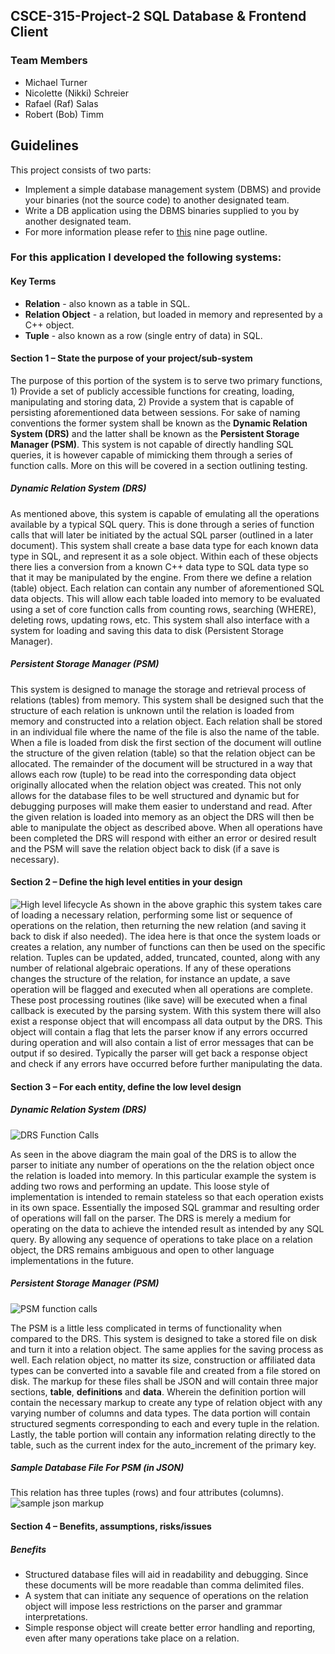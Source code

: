 ## CSCE-315-Project-2 SQL Database & Frontend Client

### Team Members
* Michael Turner
* Nicolette (Nikki) Schreier
* Rafael (Raf) Salas
* Robert (Bob) Timm

## Guidelines
This project consists of two parts:
* Implement a simple database management system (DBMS) and provide your binaries (not the source code) to another designated team.
* Write a DB application using the DBMS binaries supplied to you by another designated team.
* For more information please refer to [this](project-guidelines.pdf) nine page outline.

### For this application I developed the following systems:
#### Key Terms
* **Relation** - also known as a table in SQL.
* **Relation Object** - a relation, but loaded in memory and represented by a C++ object.
* **Tuple** - also known as a row (single entry of data) in SQL.

#### Section 1 – State the purpose of your project/sub-system
The purpose of this portion of the system is to serve two primary functions, 1) Provide a set of publicly accessible functions for creating, loading, manipulating and storing data, 2) Provide a system that is capable of persisting aforementioned data between sessions. For sake of naming conventions the former system shall be known as the **Dynamic Relation System (DRS)** and the latter shall be known as the **Persistent Storage Manager (PSM)**. This system is not capable of directly handling SQL queries, it is however capable of mimicking them through a series of function calls. More on this will be covered in a section outlining testing. 

##### Dynamic Relation System (DRS)
As mentioned above, this system is capable of emulating all the operations available by a typical SQL query. This is done through a series of function calls that will later be initiated by the actual SQL parser (outlined in a later document). This system shall create a base data type for each known data type in SQL, and represent it as a sole object. Within each of these objects there lies a conversion from a known C++ data type to SQL data type so that it may be manipulated by the engine. From there we define a relation (table) object. Each relation can contain any number of aforementioned SQL data objects. This will allow each table loaded into memory to be evaluated using a set of core function calls from counting rows, searching (WHERE), deleting rows, updating rows, etc. This system shall also interface with a system for loading and saving this data to disk (Persistent Storage Manager).

##### Persistent Storage Manager (PSM)
This system is designed to manage the storage and retrieval process of relations (tables) from memory. This system shall be designed such that the structure of each relation is unknown until the relation is loaded from memory and constructed into a relation object. Each relation shall be stored in an individual file where the name of the file is also the name of the table. When a file is loaded from disk the first section of the document will outline the structure of the given relation (table) so that the relation object can be allocated. The remainder of the document will be structured in a way that allows each row (tuple) to be read into the corresponding data object originally allocated when the relation object was created. This not only allows for the database files to be well structured and dynamic but for debugging purposes will make them easier to understand and read. After the given relation is loaded into memory as an object the DRS will then be able to manipulate the object as described above. When all operations have been completed the DRS will respond with either an error or desired result and the PSM will save the relation object back to disk (if a save is necessary).

#### Section 2 – Define the high level entities in your design
![High level lifecycle](docs/images/high-level-drs-psm.jpg)
As shown in the above graphic this system takes care of loading a necessary relation, performing some list or sequence of operations on the relation, then returning the new relation (and saving it back to disk if also needed). The idea here is that once the system loads or creates a relation, any number of functions can then be used on the specific relation. Tuples can be updated, added, truncated, counted, along with any number of relational algebraic operations. If any of these operations changes the structure of the relation, for instance an update, a save operation will be flagged and executed when all operations are complete. These post processing routines (like save) will be executed when a final callback is executed by the parsing system. With this system there will also exist a response object that will encompass all data output by the DRS. This object will contain a flag that lets the parser know if any errors occurred during operation and will also contain a list of error messages that can be output if so desired. Typically the parser will get back a response object and check if any errors have occurred before further manipulating the data. 

#### Section 3 – For each entity, define the low level design
##### Dynamic Relation System (DRS)
![DRS Function Calls](docs/images/drs-function-calls.jpg)

As seen in the above diagram the main goal of the DRS is to allow the parser to initiate any number of operations on the the relation object once the relation is loaded into memory. In this particular example  the system is adding two rows and performing an update. This loose style of implementation is intended to remain stateless so that each operation exists in its own space. Essentially the imposed SQL grammar and resulting order of operations will fall on the parser. The DRS is merely a medium for operating on the data to achieve the intended result as intended by any SQL query. By allowing any sequence of operations to take place on a relation object, the DRS remains ambiguous and open to other language implementations in the future. 
##### Persistent Storage Manager (PSM)
![PSM function calls](docs/images/psm-function-calls.jpg)

The PSM is a little less complicated in terms of functionality when compared to the DRS. This system is designed to take a stored file on disk and turn it into a relation object. The same applies for the saving process as well. Each relation object, no matter its size, construction or affiliated data types can be converted into a savable file and created from a file stored on disk. The markup for these files shall be JSON and will contain three major sections, **table**, **definitions** and **data**. Wherein the definition portion will contain the necessary markup to create any type of relation object with any varying number of columns and data types. The data portion will contain structured segments corresponding to each and every tuple in the relation. Lastly, the table portion will contain any information relating directly to the table, such as the current index for the auto_increment of the primary key.

##### Sample Database File For PSM (in JSON)
This relation has three tuples (rows) and four attributes (columns). 
![sample json markup](docs/images/sample-json-file.png)

#### Section 4 – Benefits, assumptions, risks/issues
##### Benefits
* Structured database files will aid in readability and debugging. Since these documents will be more readable than comma delimited files.
* A system that can initiate any sequence of operations on the relation object will impose less restrictions on the parser and grammar interpretations. 
* Simple response object will create better error handling and reporting, even after many operations take place on a relation.
